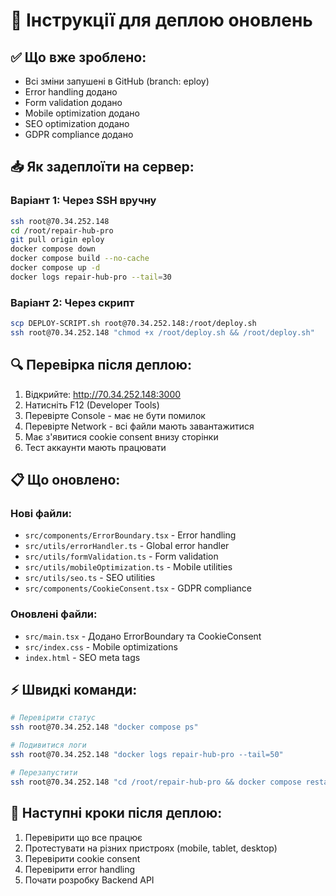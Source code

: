 # 🚀 Інструкції для деплою оновлень

## ✅ Що вже зроблено:
- Всі зміни запушені в GitHub (branch: eploy)
- Error handling додано
- Form validation додано
- Mobile optimization додано
- SEO optimization додано
- GDPR compliance додано

## 📥 Як задеплоїти на сервер:

### Варіант 1: Через SSH вручну
```bash
ssh root@70.34.252.148
cd /root/repair-hub-pro
git pull origin eploy
docker compose down
docker compose build --no-cache
docker compose up -d
docker logs repair-hub-pro --tail=30
```

### Варіант 2: Через скрипт
```bash
scp DEPLOY-SCRIPT.sh root@70.34.252.148:/root/deploy.sh
ssh root@70.34.252.148 "chmod +x /root/deploy.sh && /root/deploy.sh"
```

## 🔍 Перевірка після деплою:

1. Відкрийте: http://70.34.252.148:3000
2. Натисніть F12 (Developer Tools)
3. Перевірте Console - має не бути помилок
4. Перевірте Network - всі файли мають завантажитися
5. Має з'явитися cookie consent внизу сторінки
6. Тест аккаунти мають працювати

## 📋 Що оновлено:

### Нові файли:
- `src/components/ErrorBoundary.tsx` - Error handling
- `src/utils/errorHandler.ts` - Global error handler
- `src/utils/formValidation.ts` - Form validation
- `src/utils/mobileOptimization.ts` - Mobile utilities
- `src/utils/seo.ts` - SEO utilities
- `src/components/CookieConsent.tsx` - GDPR compliance

### Оновлені файли:
- `src/main.tsx` - Додано ErrorBoundary та CookieConsent
- `src/index.css` - Mobile optimizations
- `index.html` - SEO meta tags

## ⚡ Швидкі команди:

```bash
# Перевірити статус
ssh root@70.34.252.148 "docker compose ps"

# Подивитися логи
ssh root@70.34.252.148 "docker logs repair-hub-pro --tail=50"

# Перезапустити
ssh root@70.34.252.148 "cd /root/repair-hub-pro && docker compose restart"
```

## 🎯 Наступні кроки після деплою:

1. Перевірити що все працює
2. Протестувати на різних пристроях (mobile, tablet, desktop)
3. Перевірити cookie consent
4. Перевірити error handling
5. Почати розробку Backend API

